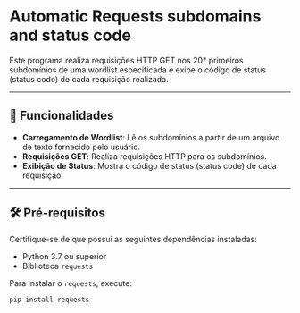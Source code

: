 # Automatic Requests subdomains and status code

Este programa realiza requisições HTTP GET nos 20* primeiros subdomínios de uma wordlist especificada e exibe o código de status (status code) de cada requisição realizada. 

---

## 🚀 Funcionalidades

- **Carregamento de Wordlist**: Lê os subdomínios a partir de um arquivo de texto fornecido pelo usuário.
- **Requisições GET**: Realiza requisições HTTP para os subdomínios.
- **Exibição de Status**: Mostra o código de status (status code) de cada requisição.

---

## 🛠️ Pré-requisitos

Certifique-se de que possui as seguintes dependências instaladas:

- Python 3.7 ou superior
- Biblioteca `requests`

Para instalar o `requests`, execute:

```bash
pip install requests

